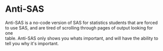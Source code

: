 # Anti-SAS

Anti-SAS is a no-code version of SAS for statistics students that are forced<br>
to use SAS, and are tired of scrolling through pages of output looking for one<br>
table. Anti-SAS only shows you whats important, and will have the ability to<br>
tell you why it's important.<br> 
